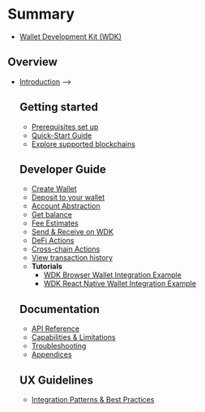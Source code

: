 # Summary

* [Wallet Development Kit (WDK)](README.md)

## Overview
* [Introduction](1-executive-summary/README.md)
  <!-- * [Manifesto](README.md)
  * [Beta Program](README.md)
  * [Core Concepts](3-architecture/README.md)
  * [Arquitecture](3-architecture/README.md)
  * [Capabilities & Limitations](6-capabilities/README.md)
  * [Supported Features](6-capabilities/supported-features.md)
<!-- * [Testing Guide](README.md)
* [Quick start](2-getting-started/README.md)
* [FAQ](README.md) --> -->

## Getting started
* [Prerequisites set up](2-getting-started/prerequisites.md)
* [Quick-Start Guide](2-getting-started/quick-start.md)
* [Explore supported blockchains](2-getting-started/supported-blockchains.md)


## Developer Guide
* [Create Wallet](7-developer-guide/create-wallet.md)
* [Deposit to your wallet](7-developer-guide/deposit.md)
* [Account Abstraction](7-developer-guide/account-abstraction.md)
* [Get balance](7-developer-guide/get-balance.md)
* [Fee Estimates](7-developer-guide/quote.md)
* [Send & Receive on WDK](7-developer-guide/transfer.md)
* [DeFi Actions](7-developer-guide/defi.md)
* [Cross-chain Actions](7-developer-guide/cross-chain.md)
* [View transaction history](7-developer-guide/transaction-history.md)
* **Tutorials**
  * [WDK Browser Wallet Integration Example](7-developer-guide/scaffold-browser.md)
  * [WDK React Native Wallet Integration Example](7-developer-guide/scaffold-native.md)


## Documentation

* [API Reference](4-sdk-reference/README.md)
* [Capabilities & Limitations](6-capabilities/README.md)
* [Troubleshooting](8-troubleshooting/README.md)
<!-- - [Compliance & Legal](9-compliance/README.md) -->
* [Appendices](10-appendices/README.md)

## UX Guidelines
* [Integration Patterns & Best Practices](5-integration-patterns/README.md)
